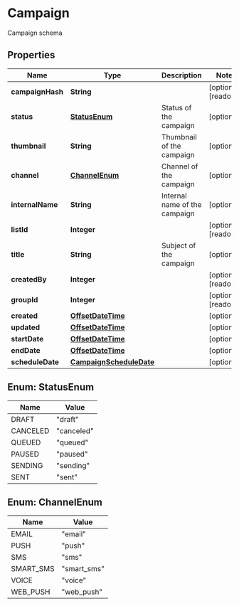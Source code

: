 

# Campaign

Campaign schema
## Properties

Name | Type | Description | Notes
------------ | ------------- | ------------- | -------------
**campaignHash** | **String** |  |  [optional] [readonly]
**status** | [**StatusEnum**](#StatusEnum) | Status of the campaign |  [optional]
**thumbnail** | **String** | Thumbnail of the campaign |  [optional]
**channel** | [**ChannelEnum**](#ChannelEnum) | Channel of the campaign |  [optional]
**internalName** | **String** | Internal name of the campaign |  [optional]
**listId** | **Integer** |  |  [optional] [readonly]
**title** | **String** | Subject of the campaign |  [optional]
**createdBy** | **Integer** |  |  [optional] [readonly]
**groupId** | **Integer** |  |  [optional] [readonly]
**created** | [**OffsetDateTime**](OffsetDateTime.md) |  |  [optional]
**updated** | [**OffsetDateTime**](OffsetDateTime.md) |  |  [optional]
**startDate** | [**OffsetDateTime**](OffsetDateTime.md) |  |  [optional]
**endDate** | [**OffsetDateTime**](OffsetDateTime.md) |  |  [optional]
**scheduleDate** | [**CampaignScheduleDate**](CampaignScheduleDate.md) |  |  [optional]



## Enum: StatusEnum

Name | Value
---- | -----
DRAFT | &quot;draft&quot;
CANCELED | &quot;canceled&quot;
QUEUED | &quot;queued&quot;
PAUSED | &quot;paused&quot;
SENDING | &quot;sending&quot;
SENT | &quot;sent&quot;



## Enum: ChannelEnum

Name | Value
---- | -----
EMAIL | &quot;email&quot;
PUSH | &quot;push&quot;
SMS | &quot;sms&quot;
SMART_SMS | &quot;smart_sms&quot;
VOICE | &quot;voice&quot;
WEB_PUSH | &quot;web_push&quot;




